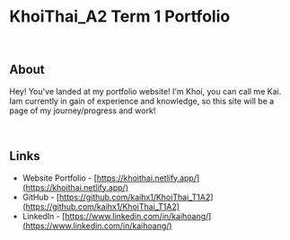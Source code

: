 # KhoiThai_A2 Term 1 Portfolio

</br>

## About

Hey! You've landed at my portfolio website! I'm Khoi, you can call me Kai. Iam currently in gain of experience and knowledge, so this site will be a page of my journey/progress and work!

</br>

## Links

- Website Portfolio - [https://khoithai.netlify.app/](https://khoithai.netlify.app/)
- GitHub - [https://github.com/kaihx1/KhoiThai_T1A2](https://github.com/kaihx1/KhoiThai_T1A2)
- LinkedIn - [https://www.linkedin.com/in/kaihoang/](https://www.linkedin.com/in/kaihoang/)
